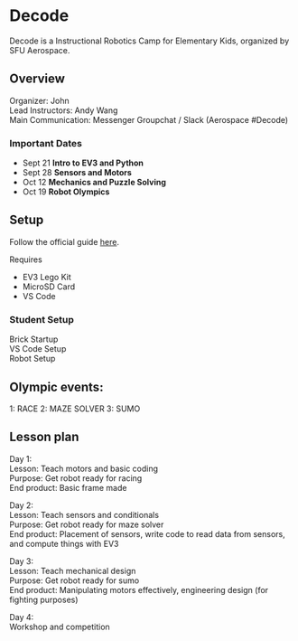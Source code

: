 # Decode
Decode is a Instructional Robotics Camp for Elementary Kids, organized by SFU Aerospace. 

## Overview

Organizer: John  
Lead Instructors: Andy Wang  
Main Communication: Messenger Groupchat / Slack (Aerospace #Decode)  

### Important Dates
- Sept 21 **Intro to EV3 and Python**
- Sept 28 **Sensors and Motors**
- Oct 12 **Mechanics and Puzzle Solving**
- Oct 19 **Robot Olympics**

## Setup

Follow the official guide [here](https://education.lego.com/en-us/support/mindstorms-ev3/python-for-ev3).

Requires
- EV3 Lego Kit
- MicroSD Card
- VS Code

### Student Setup

Brick Startup  
VS Code Setup  
Robot Setup  


## Olympic events:
1: RACE
2: MAZE SOLVER
3: SUMO


## Lesson plan  

Day 1:  
Lesson: Teach motors and basic coding  
Purpose: Get robot ready for racing  
End product: Basic frame made  

Day 2:  
Lesson: Teach sensors and conditionals  
Purpose: Get robot ready for maze solver  
End product: Placement of sensors, write code to read data from sensors, and compute things with EV3  

Day 3:  
Lesson: Teach mechanical design  
Purpose: Get robot ready for sumo  
End product: Manipulating motors effectively, engineering design (for fighting purposes)  

Day 4:  
Workshop and competition  